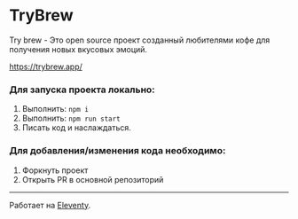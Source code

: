 # TryBrew

Try brew - Это open source проект созданный любителями кофе для получения новых вкусовых эмоций.

https://trybrew.app/

### Для запуска проекта локально:

1. Выполнить: `npm i`
1. Выполнить: `npm run start`
1. Писать код и наслаждаться.

### Для добавления/изменения кода необходимо:

1. Форкнуть проект
1. Открыть PR в основной репозиторий


---
Работает на [Eleventy](https://www.11ty.io/).
